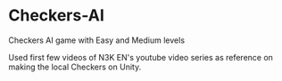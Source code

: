 # Checkers-AI
Checkers AI game with Easy and Medium levels

Used first few videos of N3K EN's youtube video series as reference on making the local Checkers on Unity.
